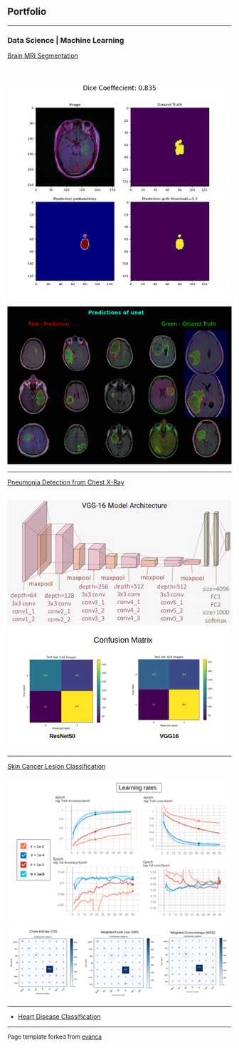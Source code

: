 ## Portfolio

---

### Data Science | Machine Learning


[Brain MRI Segmentation](https://github.com/Nishita-Kapoor/brain_mri_segmentation)

<br><br>
<img src="images/prediction.png?raw=true"/>
<br>
<img src="images/predictions.gif?raw=true"/>

---

[Pneumonia Detection from Chest X-Ray](https://github.com/Nishita-Kapoor/pneumonia_detection_xrays)

<br>
<img src="images/vgg16.png?raw=true"/>
<br>
<img src="images/confusion_matrices.png?raw=true"/>

---

[Skin Cancer Lesion Classification](https://github.com/Nishita-Kapoor/skin_cancer)
<br><br>
<img src="images/learning_rates.png?raw=true"/>
<br>
<img src="images/Confusion_matrices.png?raw=true"/>

---


- [Heart Disease Classification](https://github.com/Nishita-Kapoor/heart_disease_classification)





---
<p style="font-size:13px">Page template forked from <a href="https://github.com/evanca/quick-portfolio">evanca</a></p>
<!-- Remove above link if you don't want to attibute -->
